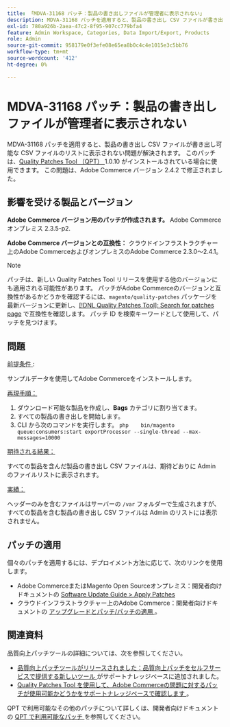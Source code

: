 ```yaml
---
title: 「MDVA-31168 パッチ：製品の書き出しファイルが管理者に表示されない」
description: MDVA-31168 パッチを適用すると、製品の書き出し CSV ファイルが書き出し可能な CSV ファイルのリストに表示されない問題が解決されます。 このパッチは、[Quality Patches Tool （QPT） ] （https://devdocs.magento.com/guides/v2.4/comp-mgr/patching.html#mqp） 1.0.10 がインストールされている場合に利用できます。 この問題は、Adobe Commerce バージョン 2.4.2 で修正されました。
exl-id: 780a926b-2aea-47c2-8f95-907cc779bfa4
feature: Admin Workspace, Categories, Data Import/Export, Products
role: Admin
source-git-commit: 958179e0f3efe08e65ea8b0c4c4e1015e3c5bb76
workflow-type: tm+mt
source-wordcount: '412'
ht-degree: 0%

---
```


# MDVA-31168 パッチ：製品の書き出しファイルが管理者に表示されない

MDVA-31168 パッチを適用すると、製品の書き出し CSV ファイルが書き出し可能な CSV ファイルのリストに表示されない問題が解決されます。 このパッチは、[Quality Patches Tool （QPT） ](https://devdocs.magento.com/guides/v2.4/comp-mgr/patching.html#mqp)1.0.10 がインストールされている場合に使用できます。 この問題は、Adobe Commerce バージョン 2.4.2 で修正されました。

## 影響を受ける製品とバージョン

**Adobe Commerce バージョン用のパッチが作成されます。** Adobe Commerce オンプレミス 2.3.5-p2.

**Adobe Commerce バージョンとの互換性：** クラウドインフラストラクチャー上のAdobe CommerceおよびオンプレミスのAdobe Commerce 2.3.0～2.4.1。

>[!NOTE]
>
>パッチは、新しい Quality Patches Tool リリースを使用する他のバージョンにも適用される可能性があります。 パッチがAdobe Commerceのバージョンと互換性があるかどうかを確認するには、`magento/quality-patches` パッケージを最新バージョンに更新し、[[!DNL Quality Patches Tool]: Search for patches page](https://devdocs.magento.com/quality-patches/tool.html#patch-grid) で互換性を確認します。 パッチ ID を検索キーワードとして使用して、パッチを見つけます。

## 問題

<u> 前提条件 </u>:

サンプルデータを使用してAdobe Commerceをインストールします。

<u> 再現手順：</u>

1. ダウンロード可能な製品を作成し、**Bags** カテゴリに割り当てます。
1. すべての製品の書き出しを開始します。
1. CLI から次のコマンドを実行します。    ```php    bin/magento queue:consumers:start exportProcessor --single-thread --max-messages=10000    ```

<u> 期待される結果：</u>

すべての製品を含んだ製品の書き出し CSV ファイルは、期待どおりに Admin のファイルリストに表示されます。

<u> 実績：</u>

ヘッダーのみを含むファイルはサーバーの `/var` フォルダーで生成されますが、すべての製品を含む製品の書き出し CSV ファイルは Admin のリストには表示されません。

## パッチの適用

個々のパッチを適用するには、デプロイメント方法に応じて、次のリンクを使用します。

* Adobe CommerceまたはMagento Open Sourceオンプレミス：開発者向けドキュメントの [Software Update Guide > Apply Patches](https://devdocs.magento.com/guides/v2.4/comp-mgr/patching/mqp.html)
* クラウドインフラストラクチャー上のAdobe Commerce：開発者向けドキュメントの [ アップグレードとパッチ/パッチの適用 ](https://devdocs.magento.com/cloud/project/project-patch.html)。

## 関連資料

品質向上パッチツールの詳細については、次を参照してください。

* [ 品質向上パッチツールがリリースされました：品質向上パッチをセルフサービスで提供する新しいツール ](/help/announcements/adobe-commerce-announcements/magento-quality-patches-released-new-tool-to-self-serve-quality-patches.md) がサポートナレッジベースに追加されました。
* [Quality Patches Tool を使用して、Adobe Commerceの問題に対するパッチが使用可能かどうかをサポートナレッジベースで確認します ](/help/support-tools/patches-available-in-qpt-tool/check-patch-for-magento-issue-with-magento-quality-patches.md)。

QPT で利用可能なその他のパッチについて詳しくは、開発者向けドキュメントの [QPT で利用可能なパッチ ](https://devdocs.magento.com/quality-patches/tool.html#patch-grid) を参照してください。

